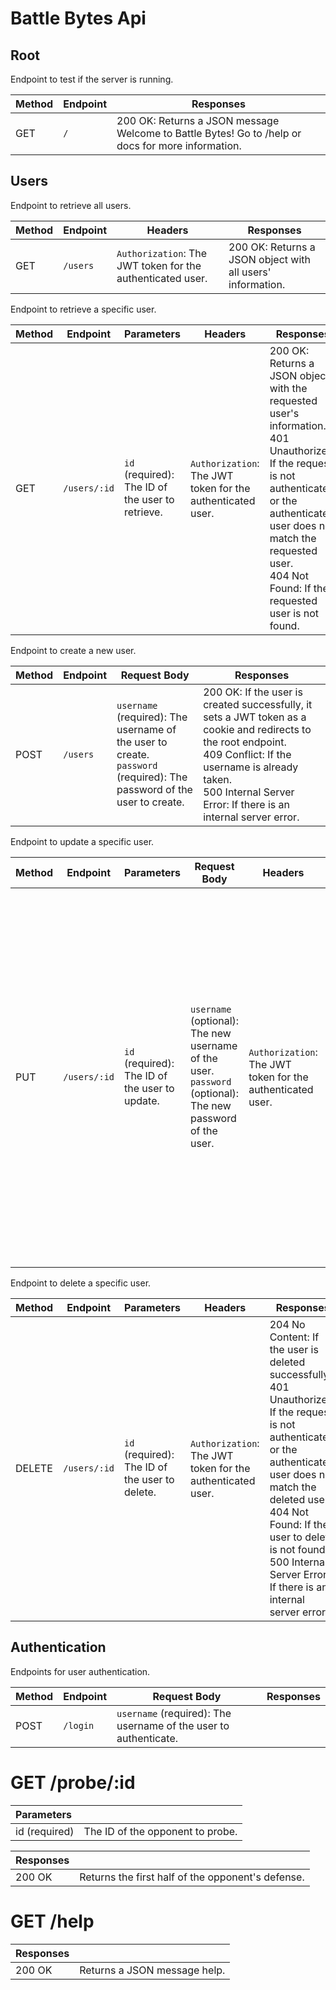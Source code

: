 # Battle Bytes Api

## Root

Endpoint to test if the server is running.

| Method | Endpoint | Responses |
|--------|----------|-----------|
| GET | `/` | 200 OK: Returns a JSON message Welcome to Battle Bytes! Go to /help or docs for more information. |

## Users

Endpoint to retrieve all users.

| Method | Endpoint | Headers | Responses |
|--------|----------|---------|-----------|
| GET | `/users` | `Authorization`: The JWT token for the authenticated user. | 200 OK: Returns a JSON object with all users' information. |

Endpoint to retrieve a specific user.

| Method | Endpoint | Parameters | Headers | Responses |
|--------|----------|------------|---------|-----------|
| GET | `/users/:id` | `id` (required): The ID of the user to retrieve. | `Authorization`: The JWT token for the authenticated user. | 200 OK: Returns a JSON object with the requested user's information.<br>401 Unauthorized: If the request is not authenticated or the authenticated user does not match the requested user.<br>404 Not Found: If the requested user is not found. |

Endpoint to create a new user.

| Method | Endpoint | Request Body | Responses |
|--------|----------|--------------|-----------|
| POST | `/users` | `username` (required): The username of the user to create.<br>`password` (required): The password of the user to create. | 200 OK: If the user is created successfully, it sets a JWT token as a cookie and redirects to the root endpoint.<br>409 Conflict: If the username is already taken.<br>500 Internal Server Error: If there is an internal server error. |

Endpoint to update a specific user.

| Method | Endpoint | Parameters | Request Body | Headers | Responses |
|--------|----------|------------|--------------|---------|-----------|
| PUT | `/users/:id` | `id` (required): The ID of the user to update. | `username` (optional): The new username of the user.<br>`password` (optional): The new password of the user. | `Authorization`: The JWT token for the authenticated user. | 200 OK: If the user is updated successfully, it returns a JSON object with the updated user's information.<br>401 Unauthorized: If the request is not authenticated or the authenticated user does not match the updated user.<br>404 Not Found: If the user to update is not found.<br>500 Internal Server Error: If there is an internal server error. |

Endpoint to delete a specific user.

| Method | Endpoint | Parameters | Headers | Responses |
|--------|----------|------------|---------|-----------|
| DELETE | `/users/:id` | `id` (required): The ID of the user to delete. | `Authorization`: The JWT token for the authenticated user. | 204 No Content: If the user is deleted successfully.<br>401 Unauthorized: If the request is not authenticated or the authenticated user does not match the deleted user.<br>404 Not Found: If the user to delete is not found.<br>500 Internal Server Error: If there is an internal server error. |

## Authentication

Endpoints for user authentication.

| Method | Endpoint | Request Body | Responses |
|--------|----------|--------------|-----------|
| POST | `/login` | `username` (required): The username of the user to authenticate.

# GET /probe/:id

| Parameters |        |
| :--------- | :----- |
| id (required) | The ID of the opponent to probe. |

| Responses |                                   |
| :-------- | :-------------------------------- |
| 200 OK    | Returns the first half of the opponent's defense. |

# GET /help

| Responses |                         |
| :-------- | :---------------------- |
| 200 OK    | Returns a JSON message help. |
